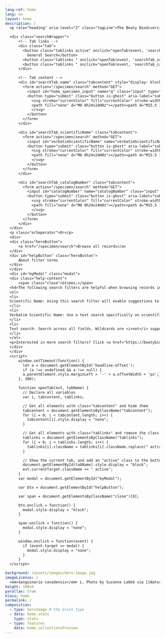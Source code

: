 ```yaml
---
lang-ref: home
lang: en
layout: home
description: |
  <p role="heading" aria-level="2" class="tagLine">The Beaty Biodiversity Museum is Vancouver's natural history museum. <span role="heading" aria-level="2" data-ajax-url="https://api.gbif.org/v1/occurrence/search?datasetKey=07fd0d79-4883-435f-bba1-58fef110cd13&datasetKey=90302970-1bc6-4865-be76-9aef1dd707f9&datasetKey=9c45867f-f77d-42f3-9751-ae16bb7c9bc8&datasetKey=4edd9396-59df-4b01-9e29-dc21a59f9963&datasetKey=628abbe5-dc8d-41e9-a0c7-f05efe282649&datasetKey=ca1bcd7e-7387-42f9-81ba-1470db55e3e8&datasetKey=ba0c046d-52bb-4262-a495-652988c9f3f7&datasetKey=3ad882bb-cd21-4201-8b83-3684bfc6d830&datasetKey=df9c8b86-9d36-4e29-91b3-4274dff053e5&datasetKey=4caf2040-83ad-4fa7-ba13-005bced721eb&limit=0">701,768</span> objects across 4 collections are currently available online, showcasing biodiversity from around the world.</p>

  <div class="searchWrapper">
      <!-- Tab links -->
      <div class="tab">
        <button class="tablinks active" onclick="openTab(event, 'searchTab_name')">
          General Search</button>
        <button class="tablinks " onclick="openTab(event, 'searchTab_scientificName')">Search by Scientific Name</button>
        <button class="tablinks " onclick="openTab(event, 'searchTab_catalogNumber')">Search by Catalogue Number</button>
      </div>

      <!-- Tab content -->
      <div id="searchTab_name" class="tabcontent" style="display: block;">
        <form action="/specimen/search" method="GET">
          <input id="home_specimen_input" name="q" class="input" type="text" placeholder="Try Vancouver" style="width: 100%;">
          <button type="submit" class="button is-ghost" aria-label="submit the search query">
            <svg stroke="currentColor" fill="currentColor" stroke-width="0" viewBox="0 0 24 24" height="1em" width="1em" xmlns="http://www.w3.org/2000/svg">
            <path fill="none" d="M0 0h24v24H0z"></path><path d="M15.5 14h-.79l-.28-.27A6.471 6.471 0 0016 9.5 6.5 6.5 0 109.5 16c1.61 0 3.09-.59 4.23-1.57l.27.28v.79l5 4.99L20.49 19l-4.99-5zm-6 0C7.01 14 5 11.99 5 9.5S7.01 5 9.5 5 14 7.01 14 9.5 11.99 14 9.5 14z"></path>
            </svg>
          </button>
        </form>
      </div>

      <div id="searchTab_scientificName" class="tabcontent">
        <form action="/specimen/search" method="GET">
          <input id="verbatimScientificName" name="verbatimScientificName" class="input" type="text" placeholder="Must be Genus + species or Genus*" style="width: 100%;">
          <button type="submit" class="button is-ghost" aria-label="submit the search query">
            <svg stroke="currentColor" fill="currentColor" stroke-width="0" viewBox="0 0 24 24" height="1em" width="1em" xmlns="http://www.w3.org/2000/svg">
            <path fill="none" d="M0 0h24v24H0z"></path><path d="M15.5 14h-.79l-.28-.27A6.471 6.471 0 0016 9.5 6.5 6.5 0 109.5 16c1.61 0 3.09-.59 4.23-1.57l.27.28v.79l5 4.99L20.49 19l-4.99-5zm-6 0C7.01 14 5 11.99 5 9.5S7.01 5 9.5 5 14 7.01 14 9.5 11.99 14 9.5 14z"></path>
            </svg>
          </button>
        </form>
      </div>

      <div id="searchTab_catalogNumber" class="tabcontent">
        <form action="/specimen/search" method="GET">
          <input id="catalogNumber" name="catalogNumber" class="input" type="text" placeholder="Try M000001 or V000001" style="width: 100%;">
          <button type="submit" class="button is-ghost" aria-label="submit the search query" >
            <svg stroke="currentColor" fill="currentColor" stroke-width="0" viewBox="0 0 24 24" height="1em" width="1em" xmlns="http://www.w3.org/2000/svg">
            <path fill="none" d="M0 0h24v24H0z"></path><path d="M15.5 14h-.79l-.28-.27A6.471 6.471 0 0016 9.5 6.5 6.5 0 109.5 16c1.61 0 3.09-.59 4.23-1.57l.27.28v.79l5 4.99L20.49 19l-4.99-5zm-6 0C7.01 14 5 11.99 5 9.5S7.01 5 9.5 5 14 7.01 14 9.5 11.99 14 9.5 14z"></path>
            </svg>
          </button>
        </form>
      </div>
  </div>
  <p class="orSeperator">Or</p>
  <div>
  <div class="heroButton">
      <a href="/specimen/search">Browse all records</a>
  </div>
  <div id="helpButton" class="heroButton">
      About filter terms
  </div>
  </div>
  <div id="myModal" class="modal">
  <div class="help-content">
      <span class="close">&times;</span>
  <h4>The following search filters are helpful when browsing records in the table view</h4>
  <ol>
  <li>
  Scientific Name: Using this search filter will enable suggestions to appear as you type. Note that the suggestions are for all of the tree of life, not just the dataset you are searching in.
  </li>
  <li>
  Verbatim Scientific Name: Use a text search specifically on scientific name. No suggestions will appear, and you may use * and ? wildcards. <strong>Verbatim scientific name is what is used in the search box above.</strong>
  </li>
  <li>
  Text search: Search across all fields. Wildcards are <i>not</i> supported. Words are searched independently, so Bob Smith will return all records that have either Bob or Smith. Because this filter works across all fields, results may be broader than expected.
  </li>
  </ol>
  <p>Interested in more search filters? Click <a href="https://beatybiodiversitymuseum.github.io/data-documentation/reference/filter-terms">here</a> for a full list of all filter options and what they do.</p>
  </div>
  </div>
  <script>
      window.setTimeout(function() {
        let a = document.getElementById('headline-offset');
        if (a !== undefined && a !== null) {
        a.parentElement.style.marginLeft = '-' + a.offsetWidth + 'px';}
      }, 300);

      function openTab(evt, tabName) {
        // Declare all variables
        var i, tabcontent, tablinks;

        // Get all elements with class="tabcontent" and hide them
        tabcontent = document.getElementsByClassName("tabcontent");
        for (i = 0; i < tabcontent.length; i++) {
          tabcontent[i].style.display = "none";
        }

        // Get all elements with class="tablinks" and remove the class "active"
        tablinks = document.getElementsByClassName("tablinks");
        for (i = 0; i < tablinks.length; i++) {
          tablinks[i].className = tablinks[i].className.replace(" active", "");
        }

        // Show the current tab, and add an "active" class to the button that opened the tab
        document.getElementById(tabName).style.display = "block";
        evt.currentTarget.className += " active";
      }
      var modal = document.getElementById("myModal");

      var btn = document.getElementById("helpButton");

      var span = document.getElementsByClassName("close")[0];

      btn.onclick = function() {
        modal.style.display = "block";
      }

      span.onclick = function() {
        modal.style.display = "none";
      }

      window.onclick = function(event) {
        if (event.target == modal) {
          modal.style.display = "none";
        }
      }
  </script>

background: /assets/images/hero-image.jpg
imageLicense: |
  <em>Sanguinaria canadensis</em> L. Photo by Suzanne Labbé via [iNaturalist](https://www.gbif.org/occurrence/3764124042)
height: 100vh
parallax: true
klass: home
permalink: /
composition:
  - type: heroImage # the block type
  - data: home.stats
    type: stats
  - type: features
    data: home.collectionsPreview
---
```



